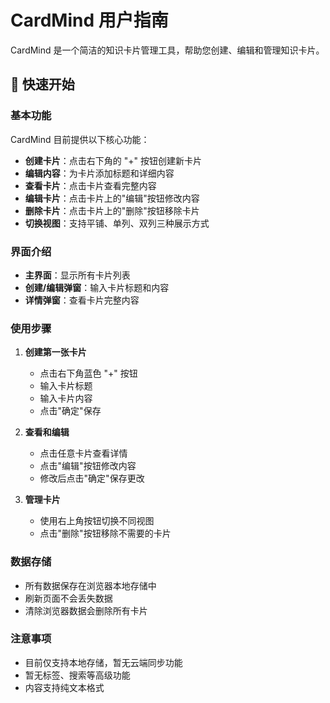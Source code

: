 # CardMind 用户指南

CardMind 是一个简洁的知识卡片管理工具，帮助您创建、编辑和管理知识卡片。

## 🚀 快速开始

### 基本功能

CardMind 目前提供以下核心功能：

- **创建卡片**：点击右下角的 "+" 按钮创建新卡片
- **编辑内容**：为卡片添加标题和详细内容
- **查看卡片**：点击卡片查看完整内容
- **编辑卡片**：点击卡片上的"编辑"按钮修改内容
- **删除卡片**：点击卡片上的"删除"按钮移除卡片
- **切换视图**：支持平铺、单列、双列三种展示方式

### 界面介绍

- **主界面**：显示所有卡片列表
- **创建/编辑弹窗**：输入卡片标题和内容
- **详情弹窗**：查看卡片完整内容

### 使用步骤

1. **创建第一张卡片**
   - 点击右下角蓝色 "+" 按钮
   - 输入卡片标题
   - 输入卡片内容
   - 点击"确定"保存

2. **查看和编辑**
   - 点击任意卡片查看详情
   - 点击"编辑"按钮修改内容
   - 修改后点击"确定"保存更改

3. **管理卡片**
   - 使用右上角按钮切换不同视图
   - 点击"删除"按钮移除不需要的卡片

### 数据存储

- 所有数据保存在浏览器本地存储中
- 刷新页面不会丢失数据
- 清除浏览器数据会删除所有卡片

### 注意事项

- 目前仅支持本地存储，暂无云端同步功能
- 暂无标签、搜索等高级功能
- 内容支持纯文本格式